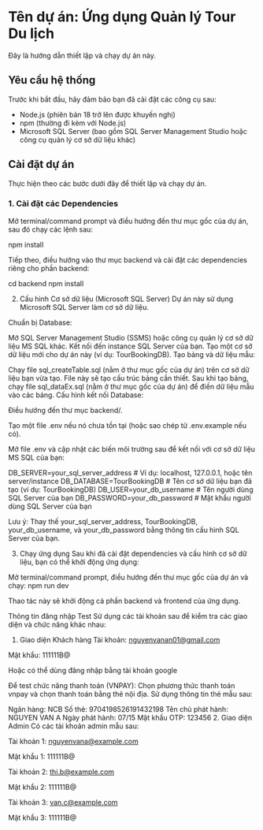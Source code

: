 # Tên dự án: Ứng dụng Quản lý Tour Du lịch

Đây là hướng dẫn thiết lập và chạy dự án này.

## Yêu cầu hệ thống

Trước khi bắt đầu, hãy đảm bảo bạn đã cài đặt các công cụ sau:

* Node.js (phiên bản 18 trở lên được khuyến nghị)
* npm (thường đi kèm với Node.js)
* Microsoft SQL Server (bao gồm SQL Server Management Studio hoặc công cụ quản lý cơ sở dữ liệu khác)

## Cài đặt dự án

Thực hiện theo các bước dưới đây để thiết lập và chạy dự án.

### 1. Cài đặt các Dependencies

Mở terminal/command prompt và điều hướng đến thư mục gốc của dự án, sau đó chạy các lệnh sau:

npm install

Tiếp theo, điều hướng vào thư mục backend và cài đặt các dependencies riêng cho phần backend:

cd backend
npm install

2. Cấu hình Cơ sở dữ liệu (Microsoft SQL Server)
Dự án này sử dụng Microsoft SQL Server làm cơ sở dữ liệu.

Chuẩn bị Database:

Mở SQL Server Management Studio (SSMS) hoặc công cụ quản lý cơ sở dữ liệu MS SQL khác.
Kết nối đến instance SQL Server của bạn.
Tạo một cơ sở dữ liệu mới cho dự án này (ví dụ: TourBookingDB).
Tạo bảng và dữ liệu mẫu:

Chạy file sql_createTable.sql (nằm ở thư mục gốc của dự án) trên cơ sở dữ liệu bạn vừa tạo. File này sẽ tạo cấu trúc bảng cần thiết.
Sau khi tạo bảng, chạy file sql_dataEx.sql (nằm ở thư mục gốc của dự án) để điền dữ liệu mẫu vào các bảng.
Cấu hình kết nối Database:

Điều hướng đến thư mục backend/.

Tạo một file .env nếu nó chưa tồn tại (hoặc sao chép từ .env.example nếu có).

Mở file .env và cập nhật các biến môi trường sau để kết nối với cơ sở dữ liệu MS SQL của bạn:

DB_SERVER=your_sql_server_address  # Ví dụ: localhost, 127.0.0.1, hoặc tên server/instance
DB_DATABASE=TourBookingDB         # Tên cơ sở dữ liệu bạn đã tạo (ví dụ: TourBookingDB)
DB_USER=your_db_username          # Tên người dùng SQL Server của bạn
DB_PASSWORD=your_db_password      # Mật khẩu người dùng SQL Server của bạn

Lưu ý: Thay thế your_sql_server_address, TourBookingDB, your_db_username, và your_db_password bằng thông tin cấu hình SQL Server của bạn.

3. Chạy ứng dụng
Sau khi đã cài đặt dependencies và cấu hình cơ sở dữ liệu, bạn có thể khởi động ứng dụng:

Mở terminal/command prompt, điều hướng đến thư mục gốc của dự án và chạy: npm run dev

Thao tác này sẽ khởi động cả phần backend và frontend của ứng dụng.

Thông tin đăng nhập Test
Sử dụng các tài khoản sau để kiểm tra các giao diện và chức năng khác nhau:

1. Giao diện Khách hàng
Tài khoản: nguyenvanan01@gmail.com

Mật khẩu: 111111B@

Hoặc có thể dùng đăng nhập bằng tài khoản google 

Để test chức năng thanh toán (VNPAY):
Chọn phương thức thanh toán vnpay và chọn thanh toán bằng thẻ nội địa. Sử dụng thông tin thẻ mẫu sau:

Ngân hàng: NCB
Số thẻ: 9704198526191432198
Tên chủ phát hành: NGUYEN VAN A
Ngày phát hành: 07/15
Mật khẩu OTP: 123456
2. Giao diện Admin
Có các tài khoản admin mẫu sau:

Tài khoản 1: nguyenvana@example.com

Mật khẩu 1: 111111B@

Tài khoản 2: thi.b@example.com

Mật khẩu 2: 111111B@

Tài khoản 3: van.c@example.com

Mật khẩu 3: 111111B@


